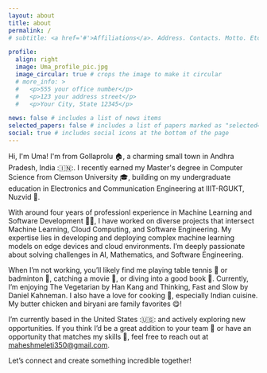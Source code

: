 ```yaml
---
layout: about
title: about
permalink: /
# subtitle: <a href='#'>Affiliations</a>. Address. Contacts. Motto. Etc.

profile:
  align: right
  image: Uma_profile_pic.jpg
  image_circular: true # crops the image to make it circular
  # more_info: >
  #   <p>555 your office number</p>
  #   <p>123 your address street</p>
  #   <p>Your City, State 12345</p>

news: false # includes a list of news items
selected_papers: false # includes a list of papers marked as "selected={true}"
social: true # includes social icons at the bottom of the page
---
```


<!-- <div style="color:red; font-size: 2em; font-weight: bold; animation: blinker 1s linear infinite;">
  ***Portfolio under construction***
</div>

<style>
@keyframes blinker {
  50% { opacity: 0; }
}
</style> -->

Hi, I'm Uma! I'm from Gollaprolu 🏠, a charming small town in Andhra Pradesh, India :🇮🇳:. I recently earned my Master's degree in Computer Science from Clemson University 🎓, building on my undergraduate education in Electronics and Communication Engineering at IIIT-RGUKT, Nuzvid 🏫.

With around four years of professionl experience in Machine Learning and Software Development 👨‍💻, I have worked on diverse projects that intersect Machine Learning, Cloud Computing, and Software Engineering. My expertise lies in developing and deploying complex machine learning models on edge devices and cloud environments. I’m deeply passionate about solving challenges in AI, Mathematics, and Software Engineering.

When I’m not working, you’ll likely find me playing table tennis 🏓 or badminton 🏸, catching a movie 🍿, or diving into a good book 📖. Currently, I’m enjoying The Vegetarian by Han Kang and Thinking, Fast and Slow by Daniel Kahneman. I also have a love for cooking 🔪, especially Indian cuisine. My butter chicken and biryani are family favorites 😋!

I’m currently based in the United States :🇺🇸: and actively exploring new opportunities. If you think I’d be a great addition to your team 🐺 or have an opportunity that matches my skills 🥷, feel free to reach out at maheshmeleti350@gmail.com.

Let’s connect and create something incredible together!

